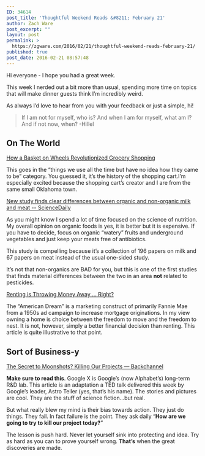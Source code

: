 ```yaml
---
ID: 34614
post_title: 'Thoughtful Weekend Reads &#8211; February 21'
author: Zach Ware
post_excerpt: ""
layout: post
permalink: >
  https://zgware.com/2016/02/21/thoughtful-weekend-reads-february-21/
published: true
post_date: 2016-02-21 08:57:48
---
```

Hi everyone - I hope you had a great week.

This week I nerded out a bit more than usual, spending more time on topics that will make dinner guests think I’m incredibly weird.

As always I’d love to hear from you with your feedback or just a simple, hi!
<blockquote>If I am not for myself, who is? And when I am for myself, what am I? And if not now, when?
-Hillel</blockquote>
<h2>On The World</h2>
<span class="item-link-title"><a href="http://priceonomics.com/how-a-basket-on-wheels-revolutionized-grocery/" target="_blank">How a Basket on Wheels Revolutionized Grocery Shopping</a></span>

<span class="item-link-description">This goes in the “things we use all the time but have no idea how they came to be” category. You guessed it, it’s the history of the shopping cart.I’m especially excited because the shopping cart’s creator and I are from the same small Oklahoma town.</span>

<span class="item-link-title"><a href="https://www.sciencedaily.com/releases/2016/02/160215210707.htm" target="_blank">New study finds clear differences between organic and non-organic milk and meat -- ScienceDaily</a></span>

<span class="item-link-title">A</span><span class="item-link-description">s you might know I spend a lot of time focused on the science of nutrition. My overall opinion on organic foods is yes, it is better but it is expensive. If you have to decide, focus on organic “watery” fruits and underground vegetables and just keep your meats free of antibiotics.</span>

<span class="item-link-description">This study is compelling because it’s a collection of 196 papers on milk and 67 papers on meat instead of the usual one-sided study.</span>

<span class="item-link-description">It’s not that non-organics are BAD for you, but this is one of the first studies that finds material differences between the two in an area <b>not</b> related to pesticides. </span>

<span class="item-link-title"><a href="http://affordanything.com/2015/11/24/is-renting-better-than-buying-should-i-rent-or-buy/" target="_blank">Renting is Throwing Money Away … Right?</a></span>

<span class="item-link-description">The “American Dream” is a marketing construct of primarily Fannie Mae from a 1950s ad campaign to increase mortgage originations. In my view owning a home is choice between the freedom to move and the freedom to nest. It is not, however, simply a better financial decision than renting. This article is quite illustrative to that point. </span>
<h2>Sort of Business-y</h2>
<span class="item-link-title"><a href="https://backchannel.com/the-secret-to-moonshots-killing-our-projects-49b18dc7f2d6" target="_blank">The Secret to Moonshots? Killing Our Projects — Backchannel</a></span>

<span class="item-link-description"><b>Make sure to read this</b>. Google X is Google’s (now Alphabet’s) long-term R&amp;D lab. This article is an adaptation a TED talk delivered this week by Google’s leader, Astro Teller (yes, that’s his name). The stories and pictures are cool. They are the stuff of science fiction…but real. </span>

<span class="item-link-description">B</span><span class="item-link-description">ut what really blew my mind is their bias towards action. They just do things. They fail. In fact failure is the point. They ask daily “<b>How are we going to try to kill our project today?</b>” </span>

<span class="item-link-description">The lesson is push hard. Never let yourself sink into protecting and idea. Try as hard as you can to prove yourself wrong. <b>That’s</b> when the great discoveries are made.</span>